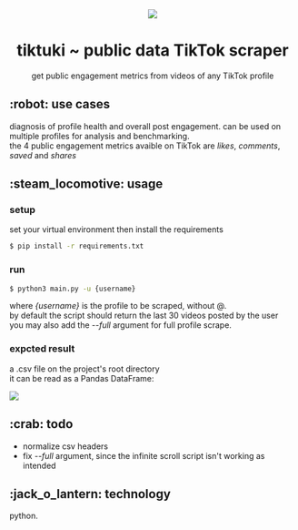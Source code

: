 <body>
  <div align="center">
    <img src="https://github.com/yuki-shi/tiktuki/blob/main/assets/catto.gif">
    <h1>tiktuki ~ public data TikTok scraper</h1>
    <p>get public engagement metrics from videos of any TikTok profile</p>
  </div>
  <h2>:robot:  use cases</h2>
  <p>diagnosis of profile health and overall post engagement. can be used on multiple profiles for analysis and benchmarking.<br>
    the 4 public engagement metrics avaible on TikTok are <i>likes</i>, <i>comments</i>, <i>saved</i> and <i>shares</i></p>
  <h2>:steam_locomotive: usage</h2>
  <h3>setup</h3>
  <p>set your virtual environment then install the requirements</p>
  
```bash
$ pip install -r requirements.txt
```
  
  <h3>run</h3>
  
```bash
$ python3 main.py -u {username}
```

  <p>where <i>{username}</i> is the profile to be scraped, without @.<br>by default the script should return the last 30 videos posted by the user<br>you may also add the <i>--full</i> argument for full profile scrape.</p>
  <h3>expcted result</h3>
  <p>a .csv file on the project's root directory<br>it can be read as a Pandas DataFrame:</p>
  <img src="https://github.com/yuki-shi/tiktuki/blob/main/assets/Captura%20de%20tela%20de%202023-07-05%2010-37-24.png">
  <h2>:crab: todo</h2>
  <ul>
    <li>normalize csv headers</li>
    <li>fix <i>--full</i> argument, since the infinite scroll script isn't working as intended</li>
  </ul>
  <h2>:jack_o_lantern: technology</h2>
  <p>python.</p>
</body>
